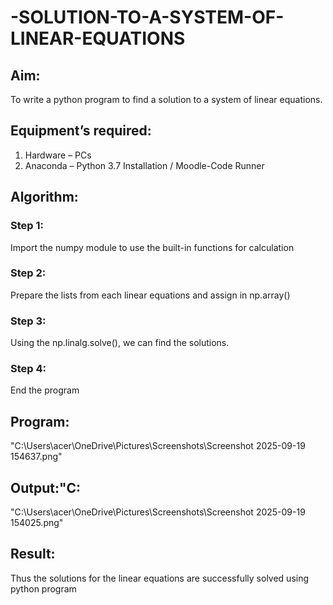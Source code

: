 # -SOLUTION-TO-A-SYSTEM-OF-LINEAR-EQUATIONS
## Aim:
To write a python program to find a solution to a system of linear equations.
## Equipment’s required:
1. 	Hardware – PCs
2. 	Anaconda – Python 3.7 Installation / Moodle-Code Runner
## Algorithm:
### Step 1: 
Import the numpy module to use the built-in functions for calculation
### Step 2: 
Prepare the lists from each linear equations and assign in np.array()
### Step 3: 
Using the np.linalg.solve(), we can find the solutions.
### Step 4: 
End the program
## Program:
"C:\Users\acer\OneDrive\Pictures\Screenshots\Screenshot 2025-09-19 154637.png"
## Output:"C:
"C:\Users\acer\OneDrive\Pictures\Screenshots\Screenshot 2025-09-19 154025.png"
## Result: 
Thus the solutions for the linear equations are successfully solved using python program

